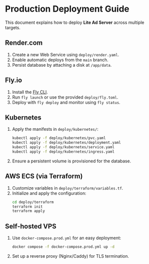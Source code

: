 # Production Deployment Guide

This document explains how to deploy **Lite Ad Server** across multiple targets.

## Render.com
1. Create a new Web Service using `deploy/render.yaml`.
2. Enable automatic deploys from the `main` branch.
3. Persist database by attaching a disk at `/app/data`.

## Fly.io
1. Install the [Fly CLI](https://fly.io/docs/hands-on/install-flyctl/).
2. Run `fly launch` or use the provided `deploy/fly.toml`.
3. Deploy with `fly deploy` and monitor using `fly status`.

## Kubernetes
1. Apply the manifests in `deploy/kubernetes/`:
   ```bash
   kubectl apply -f deploy/kubernetes/pvc.yaml
   kubectl apply -f deploy/kubernetes/deployment.yaml
   kubectl apply -f deploy/kubernetes/service.yaml
   kubectl apply -f deploy/kubernetes/ingress.yaml
   ```
2. Ensure a persistent volume is provisioned for the database.

## AWS ECS (via Terraform)
1. Customize variables in `deploy/terraform/variables.tf`.
2. Initialize and apply the configuration:
   ```bash
   cd deploy/terraform
   terraform init
   terraform apply
   ```

## Self-hosted VPS
1. Use `docker-compose.prod.yml` for an easy deployment:
   ```bash
   docker compose -f docker-compose.prod.yml up -d
   ```
2. Set up a reverse proxy (Nginx/Caddy) for TLS termination.


